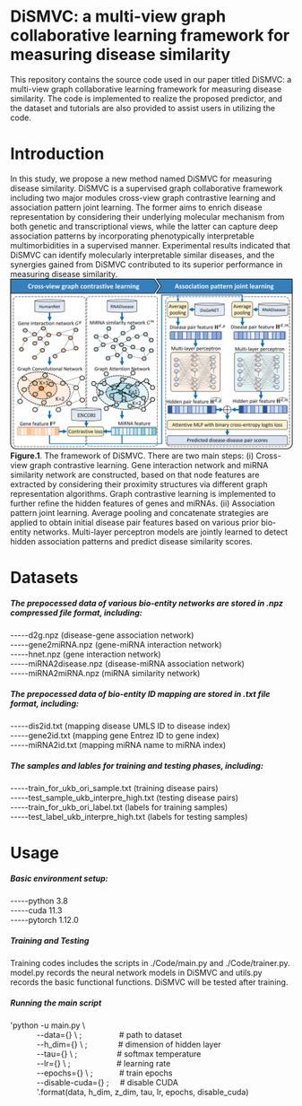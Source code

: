 # DiSMVC: a multi-view graph collaborative learning framework for measuring disease similarity
This repository contains the source code used in our paper titled DiSMVC: a multi-view graph collaborative learning framework for measuring disease similarity. The code is implemented to realize the proposed predictor, and the dataset and tutorials are also provided to assist users in utilizing the code.

# Introduction
In this study, we propose a new method named DiSMVC for measuring disease similarity. DiSMVC is a supervised graph collaborative framework including two major modules cross-view graph contrastive learning and association pattern joint learning. The former aims to enrich disease representation by considering their underlying molecular mechanism from both genetic and transcriptional views, while the latter can capture deep association patterns by incorporating phenotypically interpretable multimorbidities in a supervised manner. Experimental results indicated that DiSMVC can identify molecularly interpretable similar diseases, and the synergies gained from DiSMVC contributed to its superior performance in measuring disease similarity. 
![image](https://github.com/Biohang/DiSMVC/blob/main/Image/Fig1.jpg)  
**Figure.1**. The framework of DiSMVC. There are two main steps: (i) Cross-view graph contrastive learning. Gene interaction network and miRNA similarity network are constructed, based on that node features are extracted by considering their proximity structures via different graph representation algorithms. Graph contrastive learning is implemented to further refine the hidden features of genes and miRNAs. (ii) Association pattern joint learning. Average pooling and concatenate strategies are applied to obtain initial disease pair features based on various prior bio-entity networks. Multi-layer perceptron models are jointly learned to detect hidden association patterns and predict disease similarity scores. 

# Datasets
##### The prepocessed data of various bio-entity networks are stored in .npz compressed file format, including:  
-----d2g.npz (disease-gene association network)   
-----gene2miRNA.npz (gene-miRNA interaction network)  
-----hnet.npz (gene interaction network)  
-----miRNA2disease.npz (disease-miRNA association network)  
-----miRNA2miRNA.npz (miRNA similarity network)  

##### The prepocessed data of bio-entity ID mapping are stored in .txt file format, including:    
-----dis2id.txt (mapping disease UMLS ID to disease index)   
-----gene2id.txt (mapping gene Entrez ID to gene index)  
-----miRNA2id.txt (mapping miRNA name to miRNA index) 

##### The samples and lables for training and testing phases, including:  
-----train_for_ukb_ori_sample.txt (training disease pairs)  
-----test_sample_ukb_interpre_high.txt (testing disease pairs)  
-----train_for_ukb_ori_label.txt (labels for training samples)  
-----test_label_ukb_interpre_high.txt (labels for testing samples)  

# Usage
##### Basic environment setup:  
-----python 3.8  
-----cuda 11.3  
-----pytorch 1.12.0  

##### Training and Testing  
Training codes includes the scripts in ./Code/main.py and ./Code/trainer.py. model.py records the neural network models in DiSMVC and utils.py records the basic functional functions. DiSMVC will be tested after training.  

##### Running the main script 
'python -u main.py \   
&nbsp;&nbsp;&nbsp;&nbsp;&nbsp;&nbsp;&nbsp;&nbsp;&nbsp;&nbsp;&nbsp;&nbsp;--data={} \ ;&nbsp;&nbsp;&nbsp;&nbsp;&nbsp;&nbsp;&nbsp;&nbsp;&nbsp;&nbsp;&nbsp;&nbsp;&nbsp;&nbsp;&nbsp;&nbsp;&nbsp;# path to dataset  
&nbsp;&nbsp;&nbsp;&nbsp;&nbsp;&nbsp;&nbsp;&nbsp;&nbsp;&nbsp;&nbsp;&nbsp;--h_dim={} \ ;&nbsp;&nbsp;&nbsp;&nbsp;&nbsp;&nbsp;&nbsp;&nbsp;&nbsp;&nbsp;&nbsp;&nbsp;&nbsp;&nbsp;# dimension of hidden layer  
&nbsp;&nbsp;&nbsp;&nbsp;&nbsp;&nbsp;&nbsp;&nbsp;&nbsp;&nbsp;&nbsp;&nbsp;--tau={} \ ;&nbsp;&nbsp;&nbsp;&nbsp;&nbsp;&nbsp;&nbsp;&nbsp;&nbsp;&nbsp;&nbsp;&nbsp;&nbsp;&nbsp;&nbsp;&nbsp;&nbsp;&nbsp;# softmax temperature  
&nbsp;&nbsp;&nbsp;&nbsp;&nbsp;&nbsp;&nbsp;&nbsp;&nbsp;&nbsp;&nbsp;&nbsp;--lr={} \ ;&nbsp;&nbsp;&nbsp;&nbsp;&nbsp;&nbsp;&nbsp;&nbsp;&nbsp;&nbsp;&nbsp;&nbsp;&nbsp;&nbsp;&nbsp;&nbsp;&nbsp;&nbsp;&nbsp;&nbsp;&nbsp;# learning rate  
&nbsp;&nbsp;&nbsp;&nbsp;&nbsp;&nbsp;&nbsp;&nbsp;&nbsp;&nbsp;&nbsp;&nbsp;--epochs={} \ ;&nbsp;&nbsp;&nbsp;&nbsp;&nbsp;&nbsp;&nbsp;&nbsp;&nbsp;&nbsp;&nbsp;&nbsp;# train epochs  
&nbsp;&nbsp;&nbsp;&nbsp;&nbsp;&nbsp;&nbsp;&nbsp;&nbsp;&nbsp;&nbsp;&nbsp;--disable-cuda={} \;&nbsp;&nbsp;&nbsp;&nbsp;&nbsp;# disable CUDA  
&nbsp;&nbsp;&nbsp;&nbsp;&nbsp;&nbsp;&nbsp;&nbsp;&nbsp;&nbsp;&nbsp;&nbsp;'.format(data, h_dim, z_dim, tau, lr, epochs, disable_cuda)  





